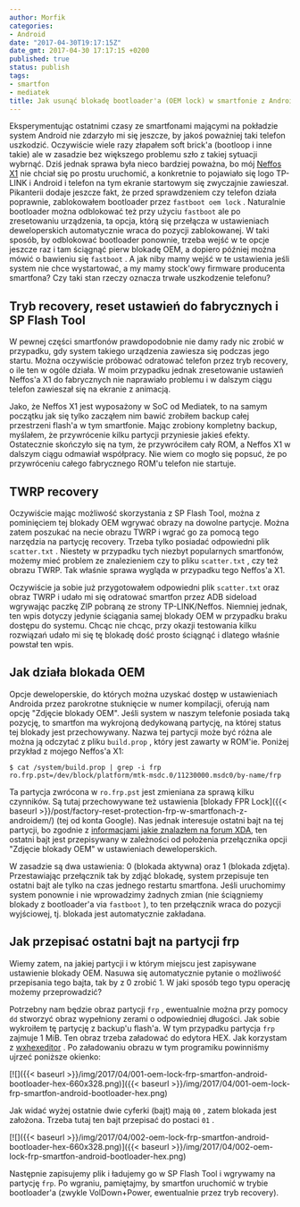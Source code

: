 ```yaml
---
author: Morfik
categories:
- Android
date: "2017-04-30T19:17:15Z"
date_gmt: 2017-04-30 17:17:15 +0200
published: true
status: publish
tags:
- smartfon
- mediatek
title: Jak usunąć blokadę bootloader'a (OEM lock) w smartfonie z Androidem
---
```


Eksperymentując ostatnimi czasy ze smartfonami mającymi na pokładzie system Android nie zdarzyło mi
się jeszcze, by jakoś poważniej taki telefon uszkodzić. Oczywiście wiele razy złapałem soft brick'a
(bootloop i inne takie) ale w zasadzie bez większego problemu szło z takiej sytuacji wybrnąć. Dziś
jednak sprawa była nieco bardziej poważna, bo mój [Neffos
X1](http://www.neffos.com/en/product/details/X1) nie chciał się po prostu uruchomić, a konkretnie to
pojawiało się logo TP-LINK i Android i telefon na tym ekranie startowym się zwyczajnie zawieszał.
Pikanterii dodaje jeszcze fakt, że przed sprawdzeniem czy telefon działa poprawnie, zablokowałem
bootloader przez `fastboot oem lock` . Naturalnie bootloader można odblokować też przy użyciu
`fastboot` ale po zresetowaniu urządzenia, ta opcja, którą się przełącza w ustawieniach
deweloperskich automatycznie wraca do pozycji zablokowanej. W taki sposób, by odblokować bootloader
ponownie, trzeba wejść w te opcje jeszcze raz i tam ściągnąć pierw blokadę OEM, a dopiero później
można mówić o bawieniu się `fastboot` . A jak niby mamy wejść w te ustawienia jeśli system nie chce
wystartować, a my mamy stock'owy firmware producenta smartfona? Czy taki stan rzeczy oznacza trwałe
uszkodzenie telefonu?

<!--more-->
## Tryb recovery, reset ustawień do fabrycznych i SP Flash Tool

W pewnej części smartfonów prawdopodobnie nie damy rady nic zrobić w przypadku, gdy system takiego
urządzenia zawiesza się podczas jego startu. Można oczywiście próbować odratować telefon przez tryb
recovery, o ile ten w ogóle działa. W moim przypadku jednak zresetowanie ustawień Neffos'a X1 do
fabrycznych nie naprawiało problemu i w dalszym ciągu telefon zawieszał się na ekranie z animacją.

Jako, że Neffos X1 jest wyposażony w SoC od Mediatek, to na samym początku jak się tylko zacząłem
nim bawić zrobiłem backup całej przestrzeni flash'a w tym smartfonie. Mając zrobiony kompletny
backup, myślałem, że przywrócenie kilku partycji przyniesie jakieś efekty. Ostatecznie skończyło się
na tym, że przywróciłem cały ROM, a Neffos X1 w dalszym ciągu odmawiał współpracy. Nie wiem co mogło
się popsuć, że po przywróceniu całego fabrycznego ROM'u telefon nie startuje.

## TWRP recovery

Oczywiście mając możliwość skorzystania z SP Flash Tool, można z pominięciem tej blokady OEM wgrywać
obrazy na dowolne partycje. Można zatem poszukać na necie obrazu TWRP i wgrać go za pomocą tego
narzędzia na partycję recovery. Trzeba tylko posiadać odpowiedni plik `scatter.txt` . Niestety w
przypadku tych niezbyt popularnych smartfonów, możemy mieć problem ze znalezieniem czy to pliku
`scatter.txt` , czy też obrazu TWRP. Tak właśnie sprawa wygląda w przypadku tego Neffos'a X1.

Oczywiście ja sobie już przygotowałem odpowiedni plik `scatter.txt` oraz obraz TWRP i udało mi się
odratować smartfon przez ADB sideload wgrywając paczkę ZIP pobraną ze strony TP-LINK/Neffos.
Niemniej jednak, ten wpis dotyczy jedynie ściągania samej blokady OEM w przypadku braku dostępu do
systemu. Chcąc nie chcąc, przy okazji testowania kilku rozwiązań udało mi się tę blokadę dość prosto
ściągnąć i dlatego właśnie powstał ten wpis.

## Jak działa blokada OEM

Opcje deweloperskie, do których można uzyskać dostęp w ustawieniach Androida przez parokrotne
stuknięcie w numer kompilacji, oferują nam opcję "Zdjęcie blokady OEM". Jeśli system w naszym
telefonie posiada taką pozycję, to smartfon ma wykrojoną dedykowaną partycję, na której status tej
blokady jest przechowywany. Nazwa tej partycji może być różna ale można ją odczytać z pliku
`build.prop` , który jest zawarty w ROM'ie. Poniżej przykład z mojego Neffos'a X1:

    $ cat /system/build.prop | grep -i frp
    ro.frp.pst=/dev/block/platform/mtk-msdc.0/11230000.msdc0/by-name/frp

Ta partycja zwrócona w `ro.frp.pst` jest zmieniana za sprawą kilku czynników. Są tutaj przechowywane
też ustawienia [blokady FPR
Lock]({{< baseurl >}}/post/factory-reset-protection-frp-w-smartfonach-z-androidem/) (tej od konta
Google). Nas jednak interesuje ostatni bajt na tej partycji, bo zgodnie z [informacjami jakie
znalazłem na forum
XDA](https://forum.xda-developers.com/nexus-6/help/info-nexus-6-nexus-9-enable-oem-unlock-t3113539),
ten ostatni bajt jest przepisywany w zależności od położenia przełącznika opcji "Zdjęcie blokady
OEM" w ustawieniach deweloperskich.

W zasadzie są dwa ustawienia: 0 (blokada aktywna) oraz 1 (blokada zdjęta). Przestawiając przełącznik
tak by zdjąć blokadę, system przepisuje ten ostatni bajt ale tylko na czas jednego restartu
smartfona. Jeśli uruchomimy system ponownie i nie wprowadzimy żadnych zmian (nie ściągniemy blokady
z bootloader'a via `fastboot` ), to ten przełącznik wraca do pozycji wyjściowej, tj. blokada jest
automatycznie zakładana.

## Jak przepisać ostatni bajt na partycji frp

Wiemy zatem, na jakiej partycji i w którym miejscu jest zapisywane ustawienie blokady OEM. Nasuwa
się automatycznie pytanie o możliwość przepisania tego bajta, tak by z 0 zrobić 1. W jaki sposób
tego typu operację możemy przeprowadzić?

Potrzebny nam będzie obraz partycji `frp` , ewentualnie można przy pomocy `dd` stworzyć obraz
wypełniony zerami o odpowiedniej długości. Jak sobie wykroiłem tę partycję z backup'u flash'a. W
tym przypadku partycja `frp` zajmuje 1 MiB. Ten obraz trzeba załadować do edytora HEX. Jak korzystam
z [wxhexeditor](http://www.wxhexeditor.org/) . Po załadowaniu obrazu w tym programiku powinniśmy
ujrzeć poniższe
okienko:

[![]({{< baseurl >}}/img/2017/04/001-oem-lock-frp-smartfon-android-bootloader-hex-660x328.png)]({{< baseurl >}}/img/2017/04/001-oem-lock-frp-smartfon-android-bootloader-hex.png)

Jak widać wyżej ostatnie dwie cyferki (bajt) mają `00` , zatem blokada jest założona. Trzeba tutaj
ten bajt przepisać do postaci `01`
.

[![]({{< baseurl >}}/img/2017/04/002-oem-lock-frp-smartfon-android-bootloader-hex-660x328.png)]({{< baseurl >}}/img/2017/04/002-oem-lock-frp-smartfon-android-bootloader-hex.png)

Następnie zapisujemy plik i ładujemy go w SP Flash Tool i wgrywamy na partycję `frp`. Po wgraniu,
pamiętajmy, by smartfon uruchomić w trybie bootloader'a (zwykle VolDown+Power, ewentualnie przez
tryb recovery).
